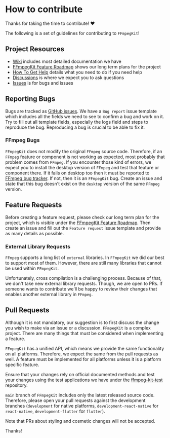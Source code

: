 # How to contribute

Thanks for taking the time to contribute! :heart:

The following is a set of guidelines for contributing to `FFmpegKit`!

## Project Resources

* [Wiki](https://github.com/arthenica/ffmpeg-kit/wiki) includes most detailed documentation we have
* [FFmpegKit Feature Roadmap](https://github.com/orgs/arthenica/projects/1) shows our long term plans for the project
* [How To Get Help](https://github.com/arthenica/ffmpeg-kit/issues/215) details what you need to do if you need help
* [Discussions](https://github.com/arthenica/ffmpeg-kit/discussions) is where we expect you to ask questions
* [Issues](https://github.com/arthenica/ffmpeg-kit/issues) is for bugs and issues

## Reporting Bugs

Bugs are tracked as [GitHub issues](https://github.com/arthenica/ffmpeg-kit/issues). We have a `Bug report` issue 
template which includes all the fields we need to see to confirm a bug and work on it. Try to fill out all template
fields, especially the logs field and steps to reproduce the bug. Reproducing a bug is crucial to be able to fix it.

### FFmpeg Bugs

`FFmpegKit` does not modify the original `FFmpeg` source code. Therefore, if an `FFmpeg` feature or component is not 
working as expected, most probably that problem comes from `FFmpeg`. If you encounter those kind of errors, we expect 
you to install the desktop version of `FFmpeg` and test that feature or component there. If it fails on desktop too 
then it must be reported to [FFmpeg bug tracker](https://trac.ffmpeg.org/). If not, then it is an `FFmpegKit` bug. 
Create an issue and state that this bug doesn't exist on the `desktop` version of the same `FFmpeg` version.

## Feature Requests

Before creating a feature request, please check our long term plan for the project, which is visible under the
[FFmpegKit Feature Roadmap](https://github.com/orgs/arthenica/projects/1). Then create an issue and fill out the
`Feature request` issue template and provide as many details as possible.

### External Library Requests

`FFmpeg` supports a long list of `external` libraries. In `FFmpegKit` we did our best to support most of them. 
However, there are still many libraries that cannot be used within `FFmpegKit`.

Unfortunately, cross compilation is a challenging process. Because of that, we don't take new external library 
requests. Though, we are open to PRs. If someone wants to contribute we'll be happy to review their changes that
enables another external library in `FFmpeg`. 

## Pull Requests

Although it is not mandatory, our suggestion is to first discuss the change you wish to make via an issue or a 
discussion. `FFmpegKit` is a complex project. There are many things that must be considered when implementing a
feature.

`FFmpegKit` has a unified API, which means we provide the same functionality on all platforms. Therefore, we expect
the same from the pull requests as well. A feature must be implemented for all platforms unless it is a platform specific
feature.

Ensure that your changes rely on official documented methods and test your changes using the test applications we have
under the [ffmpeg-kit-test](https://github.com/arthenica/ffmpeg-kit-test) repository.

`main` branch of `FFmpegKit` includes only the latest released source code. Therefore, please open your pull requests
against the development branches (`development` for native platforms, `development-react-native` for
`react-native`, `development-flutter` for `flutter`). 

Note that PRs about styling and cosmetic changes will not be accepted.

Thanks!
